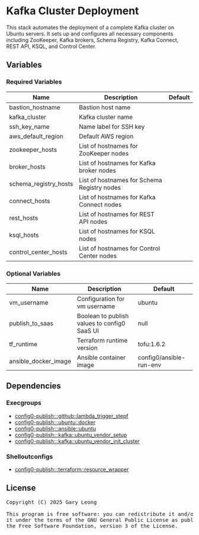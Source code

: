 # Kafka Cluster Deployment

This stack automates the deployment of a complete Kafka cluster on Ubuntu servers. It sets up and configures all necessary components including ZooKeeper, Kafka brokers, Schema Registry, Kafka Connect, REST API, KSQL, and Control Center.

## Variables

### Required Variables

| Name | Description | Default |
|------|-------------|---------|
| bastion_hostname | Bastion host name | &nbsp; |
| kafka_cluster | Kafka cluster name | &nbsp; |
| ssh_key_name | Name label for SSH key | &nbsp; |
| aws_default_region | Default AWS region | &nbsp; |
| zookeeper_hosts | List of hostnames for ZooKeeper nodes | &nbsp; |
| broker_hosts | List of hostnames for Kafka broker nodes | &nbsp; |
| schema_registry_hosts | List of hostnames for Schema Registry nodes | &nbsp; |
| connect_hosts | List of hostnames for Kafka Connect nodes | &nbsp; |
| rest_hosts | List of hostnames for REST API nodes | &nbsp; |
| ksql_hosts | List of hostnames for KSQL nodes | &nbsp; |
| control_center_hosts | List of hostnames for Control Center nodes | &nbsp; |

### Optional Variables

| Name | Description | Default |
|------|-------------|---------|
| vm_username | Configuration for vm username | ubuntu |
| publish_to_saas | Boolean to publish values to config0 SaaS UI | null |
| tf_runtime | Terraform runtime version | tofu:1.6.2 |
| ansible_docker_image | Ansible container image | config0/ansible-run-env |

## Dependencies

### Execgroups

- [config0-publish:::github::lambda_trigger_stepf](http://config0.http.redirects.s3-website-us-east-1.amazonaws.com/assets/exec/groups/config0-publish/github/lambda_trigger_stepf/default)
- [config0-publish:::ubuntu::docker](http://config0.http.redirects.s3-website-us-east-1.amazonaws.com/assets/exec/groups/config0-publish/ubuntu/docker/default)
- [config0-publish:::ansible::ubuntu](http://config0.http.redirects.s3-website-us-east-1.amazonaws.com/assets/exec/groups/config0-publish/ansible/ubuntu/default)
- [config0-publish:::kafka::ubuntu_vendor_setup](http://config0.http.redirects.s3-website-us-east-1.amazonaws.com/assets/exec/groups/config0-publish/kafka/ubuntu_vendor_setup/default)
- [config0-publish:::kafka::ubuntu_vendor_init_cluster](http://config0.http.redirects.s3-website-us-east-1.amazonaws.com/assets/exec/groups/config0-publish/kafka/ubuntu_vendor_init_cluster/default)

### Shelloutconfigs

- [config0-publish:::terraform::resource_wrapper](http://config0.http.redirects.s3-website-us-east-1.amazonaws.com/assets/shelloutconfigs/config0-publish/terraform/resource_wrapper/default)

## License
<pre>
Copyright (C) 2025 Gary Leong <gary@config0.com>

This program is free software: you can redistribute it and/or modify
it under the terms of the GNU General Public License as published by
the Free Software Foundation, version 3 of the License.
</pre>